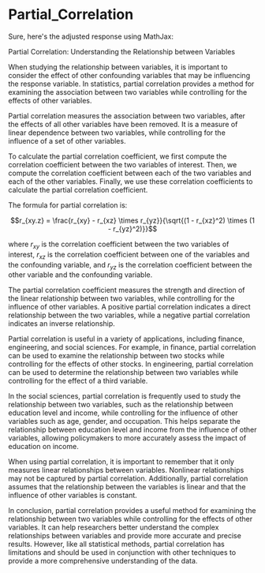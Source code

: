 # Partial_Correlation
Sure, here's the adjusted response using MathJax:

Partial Correlation: Understanding the Relationship between Variables

When studying the relationship between variables, it is important to consider the effect of other confounding variables that may be influencing the response variable. In statistics, partial correlation provides a method for examining the association between two variables while controlling for the effects of other variables.

Partial correlation measures the association between two variables, after the effects of all other variables have been removed. It is a measure of linear dependence between two variables, while controlling for the influence of a set of other variables.

To calculate the partial correlation coefficient, we first compute the correlation coefficient between the two variables of interest. Then, we compute the correlation coefficient between each of the two variables and each of the other variables. Finally, we use these correlation coefficients to calculate the partial correlation coefficient.

The formula for partial correlation is:

$$r_{xy.z} = \frac{r_{xy} - r_{xz} \times r_{yz}}{\sqrt{(1 - r_{xz}^2) \times (1 - r_{yz}^2)}}$$

where $r_{xy}$ is the correlation coefficient between the two variables of interest, $r_{xz}$ is the correlation coefficient between one of the variables and the confounding variable, and $r_{yz}$ is the correlation coefficient between the other variable and the confounding variable.

The partial correlation coefficient measures the strength and direction of the linear relationship between two variables, while controlling for the influence of other variables. A positive partial correlation indicates a direct relationship between the two variables, while a negative partial correlation indicates an inverse relationship.

Partial correlation is useful in a variety of applications, including finance, engineering, and social sciences. For example, in finance, partial correlation can be used to examine the relationship between two stocks while controlling for the effects of other stocks. In engineering, partial correlation can be used to determine the relationship between two variables while controlling for the effect of a third variable.

In the social sciences, partial correlation is frequently used to study the relationship between two variables, such as the relationship between education level and income, while controlling for the influence of other variables such as age, gender, and occupation. This helps separate the relationship between education level and income from the influence of other variables, allowing policymakers to more accurately assess the impact of education on income.

When using partial correlation, it is important to remember that it only measures linear relationships between variables. Nonlinear relationships may not be captured by partial correlation. Additionally, partial correlation assumes that the relationship between the variables is linear and that the influence of other variables is constant.

In conclusion, partial correlation provides a useful method for examining the relationship between two variables while controlling for the effects of other variables. It can help researchers better understand the complex relationships between variables and provide more accurate and precise results. However, like all statistical methods, partial correlation has limitations and should be used in conjunction with other techniques to provide a more comprehensive understanding of the data.
